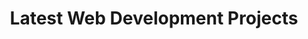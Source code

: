 ---
title: "Latest Web Development Projects"
projects:
  - title: "League Pro Data"
    description: "Side-project done with friends built with ReactJs."
    link: "https://www.leagueprodata.com"
    image: "./img/project3.webp"
  - title: "La Casita de Yoga"
    description: "Web Development using ASTRO, and TAILWIND."
    link: "https://lacasitadeyoga.vercel.app/"
    image: "./img/project1.webp"
  - title: "Beer Ecommerce"
    description: "Web Development using ASTRO, TAILWIND, and Javascript."
    link: "https://jsbeerecommerce.vercel.app/"
    image: "./img/project2.webp"
  - title: "Tech Ecommerce"
    description: "Full Stack project using MERN Stack."
    link: "https://reacttechecommerce.vercel.app/"
    image: "./img/project4.webp"
  - title: "Astro Ecommerce"
    description: "SSR With Astro Framework, Tailwind and React."
    link: "https://astro-ecommerce-orcin.vercel.app/"
    image: "./img/project5.webp"

title2: "Data Analysis & Visualization"
projects2:
  - title: "Streamlit Dashboards"
    description: "Interactive dashboard for data visualization."
    image: "./img/projectdata1.webp"
  - title: "Looker Studio Dashboards"
    description: "Interactive dashboard for data visualization."
    image: "./img/projectdata2.webp"

title3: "Self-taught work with Streamlit, LookerStudio, and Discord Bots in Python and Javascript."
---